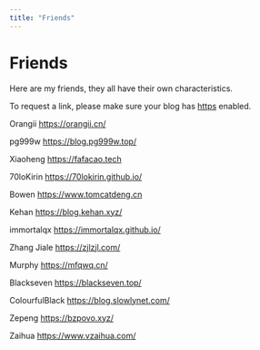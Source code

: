 ```yaml
---
title: "Friends"
---
```

# Friends

Here are my friends, they all have their own characteristics.

To request a link, please make sure your blog has [https](https://en.wikipedia.org/wiki/HTTPS) enabled.

Orangii https://orangii.cn/

pg999w https://blog.pg999w.top/

Xiaoheng https://fafacao.tech

70loKirin https://70lokirin.github.io/

Bowen https://www.tomcatdeng.cn

Kehan https://blog.kehan.xyz/

immortalqx https://immortalqx.github.io/

Zhang Jiale https://zjlzjl.com/

Murphy https://mfqwq.cn/ 

Blackseven https://blackseven.top/

ColourfulBlack https://blog.slowlynet.com/

Zepeng https://bzpovo.xyz/

Zaihua https://www.vzaihua.com/
